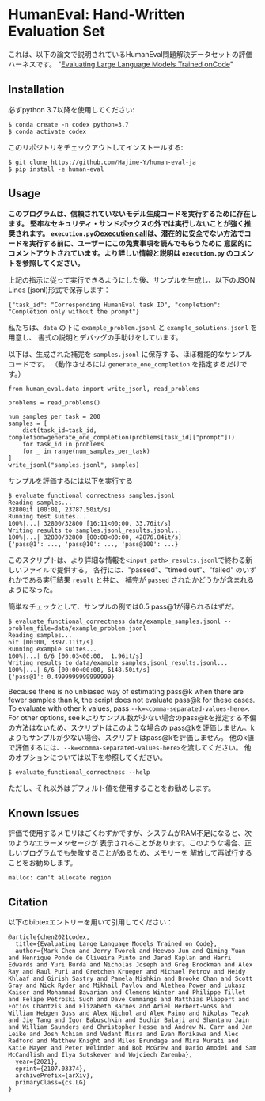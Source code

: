 # HumanEval: Hand-Written Evaluation Set 

これは、以下の論文で説明されているHumanEval問題解決データセットの評価ハーネスです。
"[Evaluating Large Language Models Trained onCode](https://arxiv.org/abs/2107.03374)"

## Installation

必ずpython 3.7以降を使用してください:
```
$ conda create -n codex python=3.7
$ conda activate codex
```

このリポジトリをチェックアウトしてインストールする:
```
$ git clone https://github.com/Hajime-Y/human-eval-ja
$ pip install -e human-eval
```

## Usage

**このプログラムは、信頼されていないモデル生成コードを実行するために存在します。
堅牢なセキュリティ・サンドボックスの外では実行しないことが強く推奨されます。 `execution.py`の[execution
call](https://github.com/Hajime-Y/human-eval-ja/blob/d947e722beec93407d23c38e89293e32f06225ea/human_eval/execution.py#L48-L67)は、潜在的に安全でない方法でコードを実行する前に、ユーザーにこの免責事項を読んでもらうために
意図的にコメントアウトされています。より詳しい情報と説明は `execution.py` のコメントを参照してください。**

上記の指示に従って実行できるようにした後、サンプルを生成し、以下のJSON Lines (jsonl)形式で保存します：
```
{"task_id": "Corresponding HumanEval task ID", "completion": "Completion only without the prompt"}
```
私たちは、`data` の下に `example_problem.jsonl` と `example_solutions.jsonl` を用意し、
書式の説明とデバッグの手助けをしています。

以下は、生成された補完を `samples.jsonl` に保存する、ほぼ機能的なサンプルコードです。
（動作させるには `generate_one_completion` を指定するだけです。）
```
from human_eval.data import write_jsonl, read_problems

problems = read_problems()

num_samples_per_task = 200
samples = [
    dict(task_id=task_id, completion=generate_one_completion(problems[task_id]["prompt"]))
    for task_id in problems
    for _ in range(num_samples_per_task)
]
write_jsonl("samples.jsonl", samples)
```

サンプルを評価するには以下を実行する
```
$ evaluate_functional_correctness samples.jsonl
Reading samples...
32800it [00:01, 23787.50it/s]
Running test suites...
100%|...| 32800/32800 [16:11<00:00, 33.76it/s]
Writing results to samples.jsonl_results.jsonl...
100%|...| 32800/32800 [00:00<00:00, 42876.84it/s]
{'pass@1': ..., 'pass@10': ..., 'pass@100': ...}
```
このスクリプトは、より詳細な情報を`<input_path>_results.jsonl`で終わる新しいファイルで提供する。
各行には、"passed"、"timed out"、"failed" のいずれかである実行結果 `result` と共に、
補完が `passed` されたかどうかが含まれるようになった。

簡単なチェックとして、サンプルの例では0.5 pass@1が得られるはずだ。
```
$ evaluate_functional_correctness data/example_samples.jsonl --problem_file=data/example_problem.jsonl
Reading samples...
6it [00:00, 3397.11it/s]
Running example suites...
100%|...| 6/6 [00:03<00:00,  1.96it/s]
Writing results to data/example_samples.jsonl_results.jsonl...
100%|...| 6/6 [00:00<00:00, 6148.50it/s]
{'pass@1': 0.4999999999999999}
```

Because there is no unbiased way of estimating pass@k when there are fewer
samples than k, the script does not evaluate pass@k for these cases. To
evaluate with other k values, pass `--k=<comma-separated-values-here>`. For
other options, see
kよりサンプル数が少ない場合のpass@kを推定する不偏の方法はないため、スクリプトはこのような場合の
pass@kを評価しません。k よりもサンプルが少ない場合、スクリプトはpass@kを評価しません。
他のk値で評価するには、`--k=<comma-separated-values-here>`を渡してください。
他のオプションについては以下を参照してください。
```
$ evaluate_functional_correctness --help
```
ただし、それ以外はデフォルト値を使用することをお勧めします。

## Known Issues

評価で使用するメモリはごくわずかですが、システムがRAM不足になると、次のようなエラーメッセージが
表示されることがあります。このような場合、正しいプログラムでも失敗することがあるため、メモリーを
解放して再試行することをお勧めします。
```
malloc: can't allocate region
```

## Citation

以下のbibtexエントリーを用いて引用してください：

```
@article{chen2021codex,
  title={Evaluating Large Language Models Trained on Code},
  author={Mark Chen and Jerry Tworek and Heewoo Jun and Qiming Yuan and Henrique Ponde de Oliveira Pinto and Jared Kaplan and Harri Edwards and Yuri Burda and Nicholas Joseph and Greg Brockman and Alex Ray and Raul Puri and Gretchen Krueger and Michael Petrov and Heidy Khlaaf and Girish Sastry and Pamela Mishkin and Brooke Chan and Scott Gray and Nick Ryder and Mikhail Pavlov and Alethea Power and Lukasz Kaiser and Mohammad Bavarian and Clemens Winter and Philippe Tillet and Felipe Petroski Such and Dave Cummings and Matthias Plappert and Fotios Chantzis and Elizabeth Barnes and Ariel Herbert-Voss and William Hebgen Guss and Alex Nichol and Alex Paino and Nikolas Tezak and Jie Tang and Igor Babuschkin and Suchir Balaji and Shantanu Jain and William Saunders and Christopher Hesse and Andrew N. Carr and Jan Leike and Josh Achiam and Vedant Misra and Evan Morikawa and Alec Radford and Matthew Knight and Miles Brundage and Mira Murati and Katie Mayer and Peter Welinder and Bob McGrew and Dario Amodei and Sam McCandlish and Ilya Sutskever and Wojciech Zaremba},
  year={2021},
  eprint={2107.03374},
  archivePrefix={arXiv},
  primaryClass={cs.LG}
}
```
